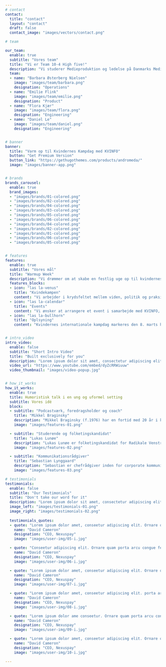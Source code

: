 ```yaml
---
# contact
contact:
  title: "contact"
  layout: "contact"
  draft: false
  contact_image: "images/vectors/contact.png"

# team

our_team:
  enable: true
  subtitle: "Vores team"
  title: "Vi er Team 10-4 High five!"
  description: "Vi studerer Medieproduktion og ledelse på Danmarks Medie- og Journalisthøjskole."
  team:
  - name: "Barbara Østerberg Nielsen"
    image: "images/team/barbara.png"
    designation: "Operations"
  - name: "Emilie Flink"
    image: "images/team/emilie.png"
    designation: "Product"
  - name: "Flora Kjær"
    image: "images/team/flora.png"
    designation: "Engineering"
  - name: "Daniel Le"
    image: "images/team/daniel.png"
    designation: "Engineering"


# banner
banner:
  title: "Varm op til Kvindernes Kampdag med KVINFO"
  button: "Get Premium Version"
  button_link: "https://gethugothemes.com/products/andromeda/"
  image: "images/banner-app.png"


# brands
brands_carousel:
  enable: true
  brand_images:
  - "images/brands/01-colored.png"
  - "images/brands/02-colored.png"
  - "images/brands/04-colored.png"
  - "images/brands/03-colored.png"
  - "images/brands/05-colored.png"
  - "images/brands/06-colored.png"
  - "images/brands/04-colored.png"
  - "images/brands/02-colored.png"
  - "images/brands/01-colored.png"
  - "images/brands/06-colored.png"
  - "images/brands/05-colored.png"


# features
features:
  enable: true
  subtitle: "Vores mål"
  title: "Warmup Week"
  description: "Vi drømmer om at skabe en festlig uge op til kvindernes kampdag, for at sætte fokus på hvor vigtig ligestilling er for alle."
  features_blocks:
  - icon: "las la-venus"
    title: "Kvindekampen"
    content: "Vi arbejder i krydsfeltet mellem viden, politik og praksis. Vi ønsker at skabe overblik over Kvindekampen, og bringer denne viden i spil til beslutningstagere, organisationer og offentligheden i Danmark og internationalt."
  - icon: "las la-calendar"
    title: "Events"
    content: "Vi ønsker at arrangere et event i samarbejde med KVINFO, der har til formål at varme befolkningen op til Kvindernes Internationale Kampdag. Arrangementet vil holde til i Ungdommens Demokratihus, og afholdes i d. 3. marts 2023."
  - icon: "las la-bullhorn"
    title: "Oplsyning"
    content: "Kvindernes internationale kampdag markeres den 8. marts hvert år, for at mindes kvinders bedrifter. Vi ønsker at oplyse om KVINFOS arbejde i kampen om øget ligestilling i samfundet."


# intro_video
intro_video:   
  enable: false
  subtitle: "Short Intro Video"
  title: "Built exclusively for you"
  description: "Lorem ipsum dolor sit amet, consectetur adipiscing elit. Morbi egestas <br> Werat viverra id et aliquet. vulputate egestas sollicitudin."
  video_url: "https://www.youtube.com/embed/dyZcRRWiuuw"
  video_thumbnail: "images/video-popup.jpg"


# how_it_works
how_it_works:   
  enable: true
  title: Humoristisk talk i en ung og uformel setting
  subtitle: Vores idé
  block:
  - subtitle: "Podcastværk, foredragsholder og coach"
    title: "Mikkel Braginsky"
    description: "Mikkel Braginsky (f.1976) har en fortid med 20 år i kommunikationsbranchen, men arbejder i dag hovedsageligt med workshops, som foredragsholder og coach. Han er manden bag den succesfulde podcast 'Hankøn', der har været med til at danne grundlaget for tilblivelsen af hans bog af samme navn. (Gyldendal)"
    image: "images/features-01.png"

  - subtitle: "Studerende og folketingskandidat"
    title: "Lukas Lunøe"
    description: "Lukas Lunøe er folketingskandidat for Radikale Venstre, og tidligere landsformand for Radikal Ungdom. Han er fortaler for, at mænd bør deltage aktivt i kvindekampen, og har tidligere medvirket i den offentlige presse om netop dette. Til dagligt studerer han Statskundskab på Københavns Universitet, og er researcher hos Rud Pedersen Public Affairs."
    image: "images/features-02.png"

  - subtitle: "Kommunikationsrådgiver"
    title: "Sebastian Lynggaard"
    description: "Sebastian er chefrådgiver inden for corporate kommunikation og branding. Sebastian har en BA i retorik og en overbygning fra CBS i politisk kommunikation og ledelse. Tidligere har han arbejdet både i medicinalindustrien og i NGO-verdenen. Sebastian Lynggaard oprettede i 2019 den anonyme Instagramprofil @herligesvend og postede memes med glimmer, pastelfarver og nuttede dyreunger. (Lead Agency, Bog-ide)"
    image: "images/features-03.png"

# testimonials
testimonials:   
  enable: false
  subtitle: "Our Testimonials"
  title: "Don't take our word for it"
  description: "Lorem ipsum dolor sit amet, consectetur adipiscing elit. Morbi egestas <br> Werat viverra id et aliquet. vulputate egestas sollicitudin."
  image_left: "images/testimonials-01.png"
  image_right: "images/testimonials-02.png"
  
  testimonials_quotes:
  - quote: "Lorem ipsum dolor amet, conseetur adipiscing elit. Ornare quam porta arcu congue felis volutpat. Vitae lectudbfs dolor faucibus"
    name: "David Cameron"
    designation: "CEO, Nexuspay"
    image: "images/user-img/05-i.jpg"

  - quote: "Conseetur adipiscing elit. Ornare quam porta arcu congue felis volutpat. Vitae lectudbfs pellentesque vitae dolor faucibus"
    name: "David Cameron"
    designation: "CEO, Nexuspay"
    image: "images/user-img/06-i.jpg"

  - quote: "Lorem ipsum dolor amet, conseetur adipiscing elit. Ornare quam porta arcu congue felis volutpat. Vitae lectudbfs pellentesque vitae dolor"
    name: "David Cameron"
    designation: "CEO, Nexuspay"
    image: "images/user-img/07-i.jpg"

  - quote: "Lorem ipsum dolor amet, conseetur adipiscing elit. porta arcu congue felis volutpat. Vitae lectudbfs pellentesque vitae dolor faucibus"
    name: "David Cameron"
    designation: "CEO, Nexuspay"
    image: "images/user-img/08-i.jpg"

  - quote: "Lorem ipsum dolor ame conseetur. Ornare quam porta arcu congue felis volutpat. Vitae lectudbfs pellentesque vitae dolor faucibus"
    name: "David Cameron"
    designation: "CEO, Nexuspay"
    image: "images/user-img/09-i.jpg"

  - quote: "Lorem ipsum dolor amet, conseetur adipiscing elit. Ornare quam porta arcu congue lectudbfs pellentesque vitae dolor faucibus"
    name: "David Cameron"
    designation: "CEO, Nexuspay"
    image: "images/user-img/10-i.jpg"

---
```

